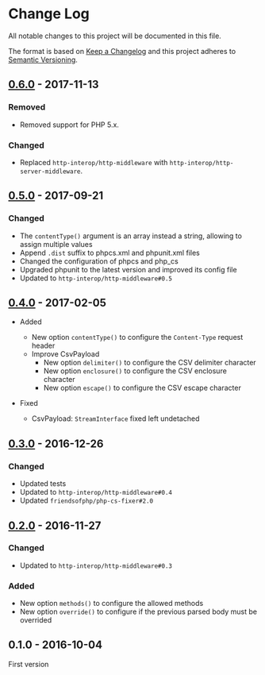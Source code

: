 # Change Log
All notable changes to this project will be documented in this file.

The format is based on [Keep a Changelog](http://keepachangelog.com/)
and this project adheres to [Semantic Versioning](http://semver.org/).

## [0.6.0] - 2017-11-13

### Removed

* Removed support for PHP 5.x.

### Changed

* Replaced `http-interop/http-middleware` with  `http-interop/http-server-middleware`.

## [0.5.0] - 2017-09-21

### Changed

* The `contentType()` argument is an array instead a string, allowing to assign multiple values
* Append `.dist` suffix to phpcs.xml and phpunit.xml files
* Changed the configuration of phpcs and php_cs
* Upgraded phpunit to the latest version and improved its config file
* Updated to `http-interop/http-middleware#0.5`

## [0.4.0] - 2017-02-05

* Added
  * New option `contentType()` to configure the `Content-Type` request header
  * Improve CsvPayload
    - New option `delimiter()` to configure the CSV delimiter character
    - New option `enclosure()` to configure the CSV enclosure character
    - New option `escape()` to configure the CSV escape character

* Fixed
  * CsvPayload: `StreamInterface` fixed left undetached

## [0.3.0] - 2016-12-26

### Changed

* Updated tests
* Updated to `http-interop/http-middleware#0.4`
* Updated `friendsofphp/php-cs-fixer#2.0`

## [0.2.0] - 2016-11-27

### Changed

* Updated to `http-interop/http-middleware#0.3`

### Added

* New option `methods()` to configure the allowed methods
* New option `override()` to configure if the previous parsed body must be overrided

## 0.1.0 - 2016-10-04

First version

[0.6.0]: https://github.com/middlewares/payload/compare/v0.5.0...v0.6.0
[0.5.0]: https://github.com/middlewares/payload/compare/v0.4.0...v0.5.0
[0.4.0]: https://github.com/middlewares/payload/compare/v0.3.0...v0.4.0
[0.3.0]: https://github.com/middlewares/payload/compare/v0.2.0...v0.3.0
[0.2.0]: https://github.com/middlewares/payload/compare/v0.1.0...v0.2.0
